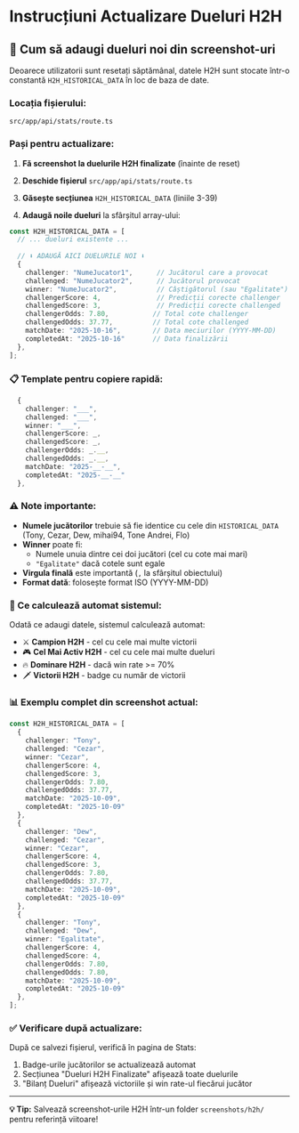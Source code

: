 # Instrucțiuni Actualizare Dueluri H2H

## 📸 Cum să adaugi dueluri noi din screenshot-uri

Deoarece utilizatorii sunt resetați săptămânal, datele H2H sunt stocate într-o constantă `H2H_HISTORICAL_DATA` în loc de baza de date.

### Locația fișierului:
```
src/app/api/stats/route.ts
```

### Pași pentru actualizare:

1. **Fă screenshot la duelurile H2H finalizate** (înainte de reset)

2. **Deschide fișierul** `src/app/api/stats/route.ts`

3. **Găsește secțiunea** `H2H_HISTORICAL_DATA` (liniile 3-39)

4. **Adaugă noile dueluri** la sfârșitul array-ului:

```typescript
const H2H_HISTORICAL_DATA = [
  // ... dueluri existente ...
  
  // ⬇️ ADAUGĂ AICI DUELURILE NOI ⬇️
  {
    challenger: "NumeJucator1",      // Jucătorul care a provocat
    challenged: "NumeJucator2",      // Jucătorul provocat
    winner: "NumeJucator2",          // Câștigătorul (sau "Egalitate")
    challengerScore: 4,              // Predicții corecte challenger
    challengedScore: 3,              // Predicții corecte challenged
    challengerOdds: 7.80,           // Total cote challenger
    challengedOdds: 37.77,          // Total cote challenged
    matchDate: "2025-10-16",        // Data meciurilor (YYYY-MM-DD)
    completedAt: "2025-10-16"       // Data finalizării
  },
];
```

### 📋 Template pentru copiere rapidă:

```typescript
  {
    challenger: "___",
    challenged: "___",
    winner: "___",
    challengerScore: _,
    challengedScore: _,
    challengerOdds: _.__, 
    challengedOdds: _.__,
    matchDate: "2025-__-__",
    completedAt: "2025-__-__"
  },
```

### ⚠️ Note importante:

- **Numele jucătorilor** trebuie să fie identice cu cele din `HISTORICAL_DATA` (Tony, Cezar, Dew, mihai94, Tone Andrei, Flo)
- **Winner** poate fi:
  - Numele unuia dintre cei doi jucători (cel cu cote mai mari)
  - `"Egalitate"` dacă cotele sunt egale
- **Virgula finală** este importantă (`,` la sfârșitul obiectului)
- **Format dată**: folosește format ISO (YYYY-MM-DD)

### 🎯 Ce calculează automat sistemul:

Odată ce adaugi datele, sistemul calculează automat:
- ⚔️ **Campion H2H** - cel cu cele mai multe victorii
- 🎮 **Cel Mai Activ H2H** - cel cu cele mai multe dueluri
- 🔥 **Dominare H2H** - dacă win rate >= 70%
- 🗡️ **Victorii H2H** - badge cu număr de victorii

### 📊 Exemplu complet din screenshot actual:

```typescript
const H2H_HISTORICAL_DATA = [
  {
    challenger: "Tony",
    challenged: "Cezar",
    winner: "Cezar",
    challengerScore: 4,
    challengedScore: 3,
    challengerOdds: 7.80,
    challengedOdds: 37.77,
    matchDate: "2025-10-09",
    completedAt: "2025-10-09"
  },
  {
    challenger: "Dew",
    challenged: "Cezar",
    winner: "Cezar",
    challengerScore: 4,
    challengedScore: 3,
    challengerOdds: 7.80,
    challengedOdds: 37.77,
    matchDate: "2025-10-09",
    completedAt: "2025-10-09"
  },
  {
    challenger: "Tony",
    challenged: "Dew",
    winner: "Egalitate",
    challengerScore: 4,
    challengedScore: 4,
    challengerOdds: 7.80,
    challengedOdds: 7.80,
    matchDate: "2025-10-09",
    completedAt: "2025-10-09"
  },
];
```

### ✅ Verificare după actualizare:

După ce salvezi fișierul, verifică în pagina de Stats:
1. Badge-urile jucătorilor se actualizează automat
2. Secțiunea "Dueluri H2H Finalizate" afișează toate duelurile
3. "Bilanț Dueluri" afișează victoriile și win rate-ul fiecărui jucător

---

**💡 Tip:** Salvează screenshot-urile H2H într-un folder `screenshots/h2h/` pentru referință viitoare!


